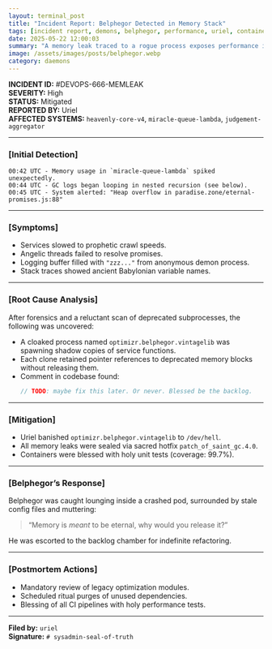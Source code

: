 ```yaml
---
layout: terminal_post
title: "Incident Report: Belphegor Detected in Memory Stack"
tags: [incident report, demons, belphegor, performance, uriel, containers, logs]
date: 2025-05-22 12:00:03
summary: "A memory leak traced to a rogue process exposes performance issues and ancient code in the heavenly stack."
image: /assets/images/posts/belphegor.webp
category: daemons
---
```


**INCIDENT ID:** #DEVOPS-666-MEMLEAK  
**SEVERITY:** High  
**STATUS:** Mitigated  
**REPORTED BY:** Uriel  
**AFFECTED SYSTEMS:** `heavenly-core-v4`, `miracle-queue-lambda`, `judgement-aggregator`

---

### [Initial Detection]
```
00:42 UTC - Memory usage in `miracle-queue-lambda` spiked unexpectedly.
00:44 UTC - GC logs began looping in nested recursion (see below).
00:45 UTC - System alerted: "Heap overflow in paradise.zone/eternal-promises.js:88"
```

---

### [Symptoms]
- Services slowed to prophetic crawl speeds.
- Angelic threads failed to resolve promises.
- Logging buffer filled with `"zzz..."` from anonymous demon process.
- Stack traces showed ancient Babylonian variable names.

---

### [Root Cause Analysis]
After forensics and a reluctant scan of deprecated subprocesses, the following was uncovered:

- A cloaked process named `optimizr.belphegor.vintagelib` was spawning shadow copies of service functions.
- Each clone retained pointer references to deprecated memory blocks without releasing them.
- Comment in codebase found:  
  ```js
  // TODO: maybe fix this later. Or never. Blessed be the backlog.
  ```

---

### [Mitigation]
- Uriel banished `optimizr.belphegor.vintagelib` to `/dev/hell`.
- All memory leaks were sealed via sacred hotfix `patch_of_saint_gc.4.0`.
- Containers were blessed with holy unit tests (coverage: 99.7%).

---

### [Belphegor’s Response]
Belphegor was caught lounging inside a crashed pod, surrounded by stale config files and muttering:
> “Memory is *meant* to be eternal, why would you release it?”

He was escorted to the backlog chamber for indefinite refactoring.

---

### [Postmortem Actions]
- Mandatory review of legacy optimization modules.
- Scheduled ritual purges of unused dependencies.
- Blessing of all CI pipelines with holy performance tests.

---

**Filed by:** `uriel`  
**Signature:** `# sysadmin-seal-of-truth`
